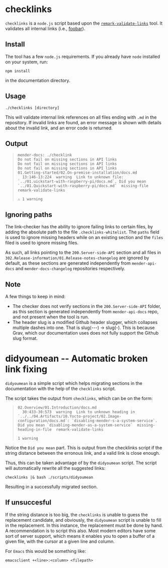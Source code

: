 # checklinks

`checklinks` is a `node.js` script based upon the
[`remark-validate-links`](https://github.com/remarkjs/remark-validate-links)
tool. It validates all internal links (i.e., [foobar](#install)).

## Install

The tool has a few `node.js` requirements. If you already have `node` installed on your system, run:

```console
npm install
```

in the documentation directory.

## Usage

```console
./checklinks [directory]
```

This will validate internal link references on all files ending with `.md` in
the repository. If invalid links are found, an error message is shown with
details about the invalid link, and an error code is returned.

## Output

> ```console
> mender-docs: ./checklink 
> Do not fail on missing sections in API links
> Do not fail on missing sections in API links
> Do not fail on missing sections in API links
> 01.Getting-started/02.On-premise-installation/docs.md
>   13:146-13:224  warning  Link to unknown file: `../01.uickstart-with-raspberry-pi/docs.md`. Did you mean `../01.Quickstart-with-raspberry-pi/docs.md`  missing-file  remark-validate-links
> 
> ⚠ 1 warning
> ```

## Ignoring paths

The link-checker has the ability to ignore failing links to certain files, by
adding the absolute path to the file `.checklinks-whitelist`. The `paths` field
is used to ignore missing headers while on an existing section and the `files`
filed is used to ignore missing files.

As such, all links pointing to the `200.Server-side-API` section and all files in
`302.Release-information/01.Release-notes-changelog` are ignored by default, as
these sections are generated independently from `mender-api-docs` and
`mender-docs-changelog` repositories respectively.


## Note

A few things to keep in mind:

* The checker does not verify sections in the `200.Server-side-API` folder, as this
  section is generated independently from `mender-api-docs` repo, and
  not present when the tool is run.
* The header slug is a modified Github header slugger, which collapses multiple dashes into one. That is slug(---) -> slug(-). This is because Grav, which our documentation uses does not fully support the Github slug format.


# didyoumean -- Automatic broken link fixing

`didyoumean` is a simple script which helps migrating sections in the
documentation with the help of the `checklinks` script.

The script takes the output from `checklinks`, which can be on the form:

> ```console
> 02.Overview/01.Introduction/docs.md
>   30:433-30:573  warning  Link to unknown heading in `../../04.Artifacts/10.Yocto-project/02.Image-configuration/docs.md`: `disabling-mender-s-a-system-service`. Did you mean `disabling-mender-as-a-system-service`  missing-heading-in-file  remark-validate-links
> 
> 1 warning
> ```

Notice the `Did you mean` part. This is output from the checklinks script if the
string distance between the erronous link, and a valid link is close enough.

Thus, this can be taken advantage of by the `didyoumean` script. The script will
automatically rewrite all the suggested links:

```console
checklinks |& bash ./scripts/didyoumean
```
Resulting in a successfully migrated section.

## If unsuccesful

If the string distance is too big, the `checklinks` is unable to guess the
replacement candidate, and obviously, the `didyoumean` script is unable to fill
in the replacement. In this instance, the replacement must be done by hand. A
recommendation is to script this also. Most modern editors have some sort of
server support, which means it enables you to open a buffer of a given file,
with the cursor at a given line and column.

For `Emacs` this would be something like:

```console
emacsclient +<line>:<column> <filepath>
```
